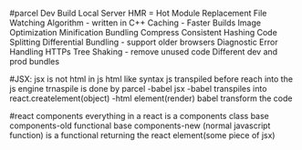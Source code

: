 #parcel
Dev Build
Local Server
HMR = Hot Module Replacement
File Watching Algorithm - written in C++
Caching - Faster Builds
Image Optimization
Minification
Bundling
Compress
Consistent Hashing
Code Splitting
Differential Bundling - support older browsers
Diagnostic
Error Handling
HTTPs
Tree Shaking - remove unused code
Different dev and prod bundles

#JSX:
jsx is not html in js
html like syntax
js transpiled before reach into the js engine trnaspile is done by parcel -babel
jsx -babel transpiles into react.createlement(object) -html element(render)
babel transform the code

#react components
everything in a react is a components
class base components-old
functional base components-new
(normal javascript function) is a functional returning the react element(some piece of jsx)